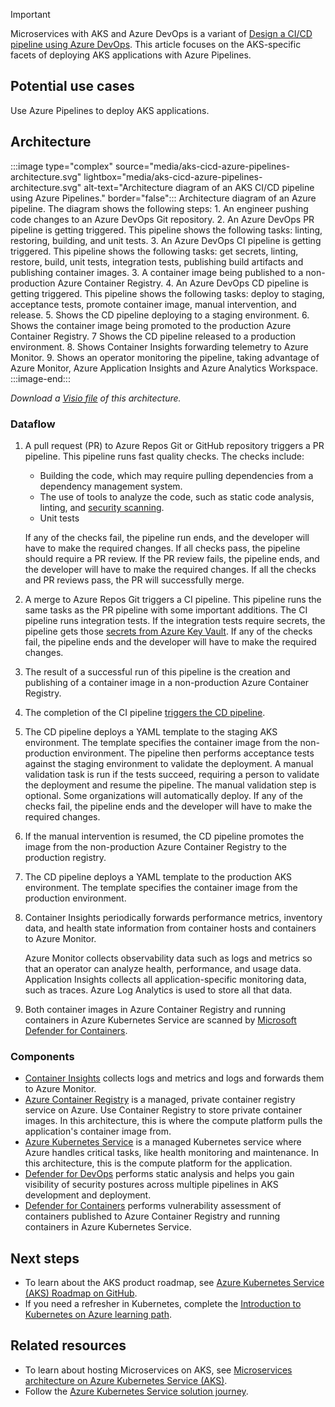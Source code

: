 > [!IMPORTANT]
> Microservices with AKS and Azure DevOps is a variant of [Design a CI/CD pipeline using Azure DevOps](/azure/devops/pipelines/architectures/devops-pipelines-baseline-architecture). This article focuses on the AKS-specific facets of deploying AKS applications with Azure Pipelines.

## Potential use cases

Use Azure Pipelines to deploy AKS applications.

## Architecture

:::image type="complex" source="media/aks-cicd-azure-pipelines-architecture.svg" lightbox="media/aks-cicd-azure-pipelines-architecture.svg" alt-text="Architecture diagram of an AKS CI/CD pipeline using Azure Pipelines." border="false":::
    Architecture diagram of an Azure pipeline. The diagram shows the following steps: 1. An engineer pushing code changes to an Azure DevOps Git repository. 2. An Azure DevOps PR pipeline is getting triggered. This pipeline shows the following tasks: linting, restoring, building, and unit tests. 3. An Azure DevOps CI pipeline is getting triggered. This pipeline shows the following tasks: get secrets, linting, restore, build, unit tests, integration tests, publishing build artifacts and publishing container images. 3. A container image being published to a non-production Azure Container Registry. 4. An Azure DevOps CD pipeline is getting triggered. This pipeline shows the following tasks: deploy to staging, acceptance tests, promote container image, manual intervention, and release. 5. Shows the CD pipeline deploying to a staging environment. 6. Shows the container image being promoted to the production Azure Container Registry. 7 Shows the CD pipeline released to a production environment. 8. Shows Container Insights forwarding telemetry to Azure Monitor. 9. Shows an operator monitoring the pipeline, taking advantage of Azure Monitor, Azure Application Insights and Azure Analytics Workspace.
:::image-end:::

*Download a [Visio file](https://arch-center.azureedge.net/azure-devops-ci-cd-aks-architecture.vsdx) of this architecture.*

### Dataflow

1. A pull request (PR) to Azure Repos Git or GitHub repository triggers a PR pipeline. This pipeline runs fast quality checks. The checks include:
   - Building the code, which may require pulling dependencies from a dependency management system.
   - The use of tools to analyze the code, such as static code analysis, linting, and [security scanning](/azure/defender-for-cloud/episode-fifty-nine).
   - Unit tests
     
   If any of the checks fail, the pipeline run ends, and the developer will have to make the required changes. If all checks pass, the pipeline should require a PR review. If the PR review fails, the pipeline ends, and the developer will have to make the required changes. If all the checks and PR reviews pass, the PR will successfully merge.

2. A merge to Azure Repos Git triggers a CI pipeline. This pipeline runs the same tasks as the PR pipeline with some important additions. The CI pipeline runs integration tests. If the integration tests require secrets, the pipeline gets those [secrets from Azure Key Vault](/azure/devops/pipelines/release/azure-key-vault). If any of the checks fail, the pipeline ends and the developer will have to make the required changes. 
3. The result of a successful run of this pipeline is the creation and publishing of a container image in a non-production Azure Container Registry.
4. The completion of the CI pipeline [triggers the CD pipeline](/azure/devops/pipelines/process/pipeline-triggers).
5. The CD pipeline deploys a YAML template to the staging AKS environment. The template specifies the container image from the non-production environment. The pipeline then performs acceptance tests against the staging environment to validate the deployment. A manual validation task is run if the tests succeed, requiring a person to validate the deployment and resume the pipeline. The manual validation step is optional. Some organizations will automatically deploy. If any of the checks fail, the pipeline ends and the developer will have to make the required changes.
6. If the manual intervention is resumed, the CD pipeline promotes the image from the non-production Azure Container Registry to the production registry.
7. The CD pipeline deploys a YAML template to the production AKS environment. The template specifies the container image from the production environment.
8. Container Insights periodically forwards performance metrics, inventory data, and health state information from container hosts and containers to Azure Monitor.

   Azure Monitor collects observability data such as logs and metrics so that an operator can analyze health, performance, and usage data. Application Insights collects all application-specific monitoring data, such as traces. Azure Log Analytics is used to store all that data.
9. Both container images in Azure Container Registry and running containers in Azure Kubernetes Service are scanned by [Microsoft Defender for Containers](/azure/defender-for-cloud/defender-for-containers-introduction). 

### Components

- [Container Insights](/azure/azure-monitor/containers/container-insights-overview) collects logs and metrics and logs and forwards them to Azure Monitor.
- [Azure Container Registry](/azure/container-registry/container-registry-intro) is a managed, private container registry service on Azure. Use Container Registry to store private container images. In this architecture, this is where the compute platform pulls the application's container image from.
- [Azure Kubernetes Service](/azure/well-architected/service-guides/azure-kubernetes-service) is a managed Kubernetes service where Azure handles critical tasks, like health monitoring and maintenance. In this architecture, this is the compute platform for the application.
- [Defender for DevOps](/azure/defender-for-cloud/azure-devops-extension) performs static analysis and helps you gain visibility of security postures across multiple pipelines in AKS development and deployment.
- [Defender for Containers](/azure/defender-for-cloud/defender-for-containers-introduction) performs vulnerability assessment of containers published to Azure Container Registry and running containers in Azure Kubernetes Service. 

## Next steps

- To learn about the AKS product roadmap, see [Azure Kubernetes Service (AKS) Roadmap on GitHub](https://github.com/Azure/AKS/projects/1).
- If you need a refresher in Kubernetes, complete the [Introduction to Kubernetes on Azure learning path](/training/paths/intro-to-kubernetes-on-azure).

## Related resources

- To learn about hosting Microservices on AKS, see [Microservices architecture on Azure Kubernetes Service (AKS)](../../reference-architectures/containers/aks-microservices/aks-microservices.yml).
- Follow the [Azure Kubernetes Service solution journey](../../reference-architectures/containers/aks-start-here.md).
